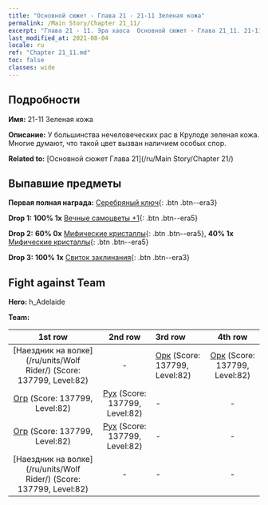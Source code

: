 ```yaml
---
title: "Основной сюжет - Глава 21 - 21-11 Зеленая кожа"
permalink: /Main Story/Chapter 21_11/
excerpt: "Глава 21 - 11. Эра хаоса  Основной сюжет - Глава 21_11. 21-11 Зеленая кожа"
last_modified_at: 2021-08-04
locale: ru
ref: "Chapter 21_11.md"
toc: false
classes: wide
---
```


## Подробности

 **Имя:** 21-11 Зеленая кожа

 **Описание:** У большинства нечеловеческих рас в Крулоде зеленая кожа. Многие думают, что такой цвет вызван наличием особых спор.

 **Related to:** [Основной сюжет Глава 21](/ru/Main Story/Chapter 21/)

## Выпавшие предметы

 **Первая полная награда:** [Серебряный ключ](/ItemsRU/con_693/){: .btn .btn--era3}

 **Drop 1:** **100% 1x** [Вечные самоцветы +1](/ItemsRU/mat_72/){: .btn .btn--era5}

 **Drop 2:** **60% 0x** [Мифические кристаллы](/ItemsRU/mat_66/){: .btn .btn--era5}, **40% 1x** [Мифические кристаллы](/ItemsRU/mat_66/){: .btn .btn--era5}

 **Drop 3:** **100% 1x** [Свиток заклинания](/ItemsRU/con_694/){: .btn .btn--era3}


## Fight against Team
 **Hero:** h_Adelaide

 **Team:**


  | 1st row | 2nd row | 3rd row | 4th row |
  |:----:|:----:|:----|:----:|
  | [Наездник на волке](/ru/units/Wolf Rider/) (Score: 137799, Level:82)  | - | [Орк](/ru/units/Orc/) (Score: 137799, Level:82)  | [Орк](/ru/units/Orc/) (Score: 137799, Level:82)  |
  | [Огр](/ru/units/Ogre/) (Score: 137799, Level:82)  | [Рух](/ru/units/Roc/) (Score: 137799, Level:82)  | - | - |
  | [Огр](/ru/units/Ogre/) (Score: 137799, Level:82)  | [Рух](/ru/units/Roc/) (Score: 137799, Level:82)  | - | - |
  | [Наездник на волке](/ru/units/Wolf Rider/) (Score: 137799, Level:82)  | - | - | - |


